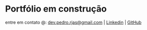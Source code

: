 # Portfólio em construção

entre em contato @: dev.pedro.rjas@gmail.com | [Linkedin](https://www.linkedin.com/in/pedro-henrique-rjas/) | [GitHub](github.com/dev-pedro)


